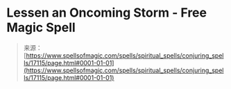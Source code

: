 <!--yml
category: 未分类
date: 2024-06-12 18:58:00
-->

# Lessen an Oncoming Storm - Free Magic Spell

> 来源：[https://www.spellsofmagic.com/spells/spiritual_spells/conjuring_spells/17115/page.html#0001-01-01](https://www.spellsofmagic.com/spells/spiritual_spells/conjuring_spells/17115/page.html#0001-01-01)